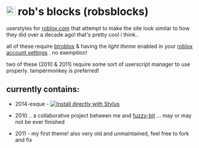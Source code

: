 # <img src="https://raw.githubusercontent.com/sayorisocks/robsblocks/main/other/2012.png" width="24"/> rob's blocks (robsblocks)

userstyles for [roblox.com](https://roblox.com/) that attempt to make the site look similar to how they did over a decade ago! that's pretty cool i think..

all of these require [btroblox](https://www.google.com/search?q=btroblox) & having the *light theme* enabled in your [roblox account settings](https://www.roblox.com/my/account) . no exemption!

two of these (2010 & 2011) require some sort of userscript manager to use properly. tampermonkey is preferred!

## currently contains:
- 2014-esque - [![Install directly with Stylus](https://img.shields.io/badge/Install%20directly%20with-Stylus-00adad.svg)](https://github.com/sayorisocks/robsblocks/raw/main/2014/2014.user.css)

- 2010 .. a collaborative project between me and [fuzzy-bit](https://github.com/fuzzy-bit) ... may or may not be ever finished
- 2011  - my first theme! also very old and unmaintained, feel free to fork and fix